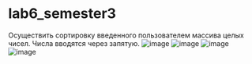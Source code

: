 # lab6_semester3
Осуществить сортировку введенного пользователем массива целых чисел. Числа вводятся через запятую.
![image](https://github.com/AndreyS19/lab6_semester3/assets/125403674/d8877922-b4bb-4e0f-82c9-44a97b9d442e)
![image](https://github.com/AndreyS19/lab6_semester3/assets/125403674/e1ffd6f4-27cf-418e-a590-41240784ce1b)
![image](https://github.com/AndreyS19/lab6_semester3/assets/125403674/145d782d-a114-4843-8bbe-3698235f0a73)
![image](https://github.com/AndreyS19/lab6_semester3/assets/125403674/e77ee74d-ee03-4929-8083-cd8b039dba7a)
